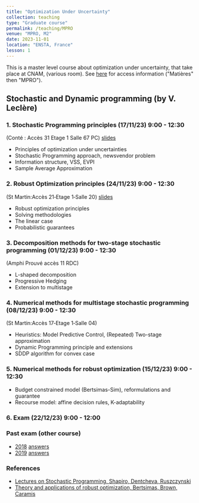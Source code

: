 ```yaml
---
title: "Optimization Under Uncertainty"
collection: teaching
type: "Graduate course"
permalink: /teaching/MPRO
venue: "MPRO, M2"
date: 2023-11-01
location: "ENSTA, France"
lesson: 1
---
```


This is a master level course about optimization under uncertainty, 
that take place at CNAM, (various room). 
See [here](http://emploidutemps.cnam.fr/invite) for access information ("Matières" then "MPRO").



## Stochastic and Dynamic programming (by V. Leclère)


<!-- ### Practical work
To be sent by email for the 20/02/2023. 

[github link](https://github.com/leclere/TP-Saclay) -->

### 1. Stochastic Programming principles (17/11/23) 9:00 - 12:30 
(Conté : Accès 31 Etage 1 Salle 67 PC)
[slides](../files/teaching/MPRO/MPRO-1.pdf)
* Principles of optimization under uncertainties
* Stochastic Programming approach, newsvendor problem
* Information structure, VSS, EVPI
* Sample Average Approximation 

### 2. Robust Optimization principles (24/11/23) 9:00 - 12:30
(St Martin:Accès 21‑Etage 1‑Salle 20)
[slides](../files/teaching/MPRO/MPRO-2.pdf)
* Robust optimization principles
* Solving methodologies
* The linear case
* Probabilistic guarantees

### 3. Decomposition methods for two-stage stochastic programming (01/12/23) 9:00 - 12:30
(Amphi Prouvé accès 11 RDC)
* L-shaped decomposition
* Progressive Hedging
* Extension to multistage

### 4. Numerical methods for multistage stochastic programming (08/12/23) 9:00 - 12:30
(St Martin:Accès 17‑Etage 1‑Salle 04)
* Heuristics: Model Predictive Control, (Repeated) Two-stage approximation
* Dynamic Programming principle and extensions
* SDDP algorithm for convex case

### 5. Numerical methods for robust optimization (15/12/23) 9:00 - 12:30
* Budget constrained model (Bertsimas-Sim), reformulations and guarantee
* Recourse model: affine decision rules, K-adaptability


### 6. Exam (22/12/23) 9:00 - 12:00

### Past exam (other course)

- [2018](../files/teaching/Saclay/2018-exam-OS.pdf) [answers](../files/teaching/Saclay/2018-exam-answers-OS.pdf)
- [2019](../files/teaching/Saclay/2019-exam-OS.pdf) [answers](../files/teaching/Saclay/2019-exam-answers-OS.pdf)

### References

- [Lectures on Stochastic Programming, Shapiro, Dentcheva, Ruszczynski](https://www.researchgate.net/publication/230873408_Lectures_on_stochastic_programming_Modeling_and_theory/link/00b7d518bd65f08595000000/download)
- [Theory and applications of robust optimization, Bertsimas, Brown, Caramis](https://www.jstor.org/stable/23070141)